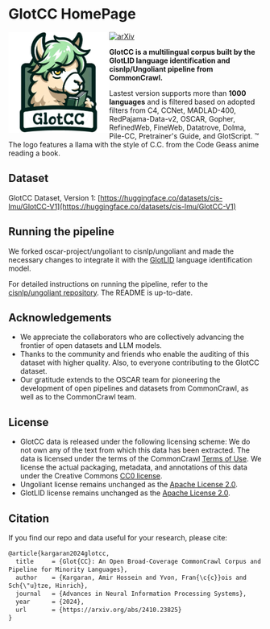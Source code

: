 # GlotCC HomePage

<img align="left" src="assets/images/logo.jpg" width="200" height="200" /> 

<a href="https://arxiv.org/abs/2410.23825"><img alt="arXiv" src="https://img.shields.io/badge/arXiv-2410.23825-b31b1b.svg"></a>


**GlotCC is a multilingual corpus built by the GlotLID language identification and cisnlp/Ungoliant pipeline from CommonCrawl.** 

Lastest version supports more than **1000 languages** and is filtered based on adopted filters from C4, CCNet, MADLAD-400, RedPajama-Data-v2, OSCAR, Gopher, RefinedWeb, FineWeb, Datatrove, Dolma, Pile-CC, Pretrainer's Guide, and GlotScript. ™ The logo features a llama with the style of C.C. from the Code Geass anime reading a book.

## Dataset 

GlotCC Dataset, Version 1: [https://huggingface.co/datasets/cis-lmu/GlotCC-V1](https://huggingface.co/datasets/cis-lmu/GlotCC-V1)


## Running the pipeline

We forked oscar-project/ungoliant to cisnlp/ungoliant and made the necessary changes to integrate it with the [GlotLID](https://github.com/cisnlp/glotlid) language identification model.

For detailed instructions on running the pipeline, refer to the [cisnlp/ungoliant repository](https://github.com/cisnlp/ungoliant). The README is up-to-date.

## Acknowledgements

- We appreciate the collaborators who are collectively advancing the frontier of open datasets and LLM models.
- Thanks to the community and friends who enable the auditing of this dataset with higher quality. Also, to everyone contributing to the GlotCC dataset.
- Our gratitude extends to the OSCAR team for pioneering the development of open pipelines and datasets from CommonCrawl, as well as to the CommonCrawl team.

## License

- GlotCC data is released under the following licensing scheme: We do not own any of the text from which this data has been extracted. The data is licensed under the terms of the CommonCrawl [Terms of Use](https://commoncrawl.org/terms-of-use). We license the actual packaging, metadata, and annotations of this data under the Creative Commons [CC0 license](https://github.com/cisnlp/GlotCC/blob/main/LICENSE).
- Ungoliant license remains unchanged as the [Apache License 2.0](https://github.com/cisnlp/ungoliant/blob/main/LICENSE).
- GlotLID license remains unchanged as the [Apache License 2.0](https://github.com/cisnlp/GlotLID/blob/main/LICENSE).

## Citation

If you find our repo and data useful for your research, please cite:

```
@article{kargaran2024glotcc,
  title     = {Glot{CC}: An Open Broad-Coverage CommonCrawl Corpus and Pipeline for Minority Languages},
  author    = {Kargaran, Amir Hossein and Yvon, Fran{\c{c}}ois and Sch{\"u}tze, Hinrich},
  journal   = {Advances in Neural Information Processing Systems},
  year      = {2024},
  url       = {https://arxiv.org/abs/2410.23825}
}
```


